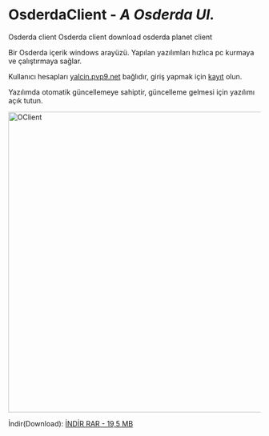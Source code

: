 # OsderdaClient - *A Osderda UI.*


Osderda client
Osderda client download
osderda planet client


Bir Osderda içerik windows arayüzü.  Yapılan yazılımları hızlıca pc kurmaya ve
çalıştırmaya sağlar.

Kullanıcı hesapları [yalcin.pvp9.net](https://yalcin.pvp9.net) bağlıdır, giriş yapmak için [kayıt](https://yalcin.pvp9.net/giris-yap-kayit-ol/) olun.

Yazılımda otomatik güncellemeye sahiptir, güncelleme gelmesi için yazılımı açık tutun.
<body>
<img src="https://user-images.githubusercontent.com/68977883/159547327-02912b08-2a3f-44aa-b1ff-bb15cf909cea.png" alt="OClient" width="600"/>
<p1></p1>
  </body>
  
İndir(Download): [İNDİR RAR - 19,5 MB](https://github.com/Osderda/osderdaClient/blob/main/OsderdaClient.rar?raw=true)
